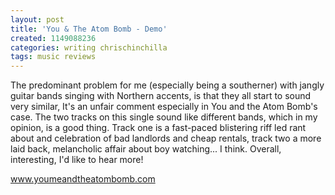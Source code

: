 ```yaml
---
layout: post
title: 'You & The Atom Bomb - Demo'
created: 1149088236
categories: writing chrischinchilla
tags: music reviews
---
```


The predominant problem for me (especially being a southerner) with jangly guitar bands singing with Northern accents, is that they all start to sound very similar, It's an unfair comment especially in You and the Atom Bomb's case. The two tracks on this single sound like different bands, which in my opinion, is a good thing. Track one is a fast-paced blistering riff led rant about and celebration of bad landlords and cheap rentals, track two a more laid back, melancholic affair about boy watching... I think. Overall, interesting, I'd like to hear more!

<a href='http://www.youmeandtheatombomb.com' target='_blank'>www.youmeandtheatombomb.com</a>
